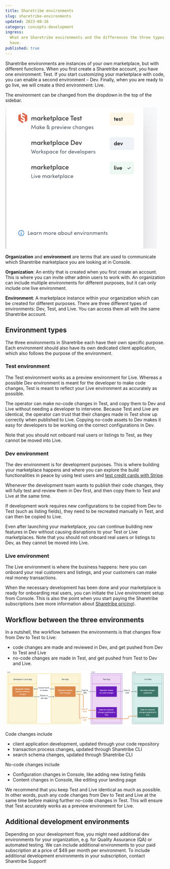 ```yaml
---
title: Sharetribe environments
slug: sharetribe-environments
updated: 2023-08-16
category: concepts-development
ingress:
  What are Sharetribe environments and the differences the three types
  have.
published: true
---
```


Sharetribe environments are instances of your own marketplace, but with
different functions. When you first create a Sharetribe account, you
have one environment: Test. If you start customizing your marketplace
with code, you can enable a second environment – Dev. Finally, when you
are ready to go live, we will create a third environment: Live.

The environment can be changed from the dropdown in the top of the
sidebar.

![Enviroment selection](./env-change.png)

<info>

**Organization** and **environment** are terms that are used to
communicate which Sharetribe marketplace you are looking at in Console.

**Organization**: An entity that is created when you first create an
account. This is where you can invite other admin users to work with. An
organization can include multiple environments for different purposes,
but it can only include one live environment.

**Environment**: A marketplace instance within your organization which
can be created for different purposes. There are three different types
of environments: Dev, Test, and Live. You can access them all with the
same Sharetribe account.

</info>

## Environment types

The three environments in Sharetribe each have their own specific
purpose. Each environment should also have its own dedicated client
application, which also follows the purpose of the environment.

### Test environment

The Test environment works as a preview environment for Live. Whereas a
possible Dev environment is meant for the developer to make code
changes, Test is meant to reflect your Live environment as accurately as
possible.

The operator can make no-code changes in Test, and copy them to Dev and
Live without needing a developer to intervene. Because Test and Live are
identical, the operator can trust that their changes made in Test show
up correctly when published to Live. Copying no-code assets to Dev makes
it easy for developers to be working on the correct configurations in
Dev.

Note that you should not onboard real users or listings to Test, as they
cannot be moved into Live.

### Dev environment

The dev environment is for development purposes. This is where building
your marketplace happens and where you can explore the build
functionalities in peace by using test users and
[test credit cards with Stripe](/how-to/set-up-and-use-stripe/).

Whenever the development team wants to publish their code changes, they
will fully test and review them in Dev first, and then copy them to Test
and Live at the same time.

If development work requires new configurations to be copied from Dev to
Test (such as listing fields), they need to be recreated manually in
Test, and can then be copied to Live.

Even after launching your marketplace, you can continue building new
features in Dev without causing disruptions to your Test or Live
marketplaces. Note that you should not onboard real users or listings to
Dev, as they cannot be moved into Live.

### Live environment

The Live environment is where the business happens: here you can onboard
your real customers and listings, and your customers can make real money
transactions.

When the necessary development has been done and your marketplace is
ready for onboarding real users, you can initiate the Live environment
setup from Console. This is also the point when you start paying the
Sharetribe subscriptions (see more information about
[Sharetribe pricing](https://www.sharetribe.com/pricing)).

## Workflow between the three environments

In a nutshell, the workflow between the environments is that changes
flow from Dev to Test to Live:

- code changes are made and reviewed in Dev, and get pushed from Dev to
  Test and Live
- no-code changes are made in Test, and get pushed from Test to Dev and
  Live.

![Sharetribe environments workflow](./flex-environments.png)

Code changes include

- client application development, updated through your code repository
- transaction process changes, updated through Sharetribe CLI
- search schema changes, updated through Sharetribe CLI

No-code changes include

- Configuration changes in Console, like adding new listing fields
- Content changes in Console, like editing your landing page

We recommend that you keep Test and Live identical as much as possible.
In other words, push any code changes from Dev to Test and Live at the
same time before making further no-code changes in Test. This will
ensure that Test accurately works as a preview environment for Live.

## Additional development environments

Depending on your development flow, you might need additional dev
environments for your organization, e.g. for Quality Assurance (QA) or
automated testing. We can include additional environments to your paid
subscription at a price of \$49 per month per environment. To include
additional development environments in your subscription, contact
Sharetribe Support!
